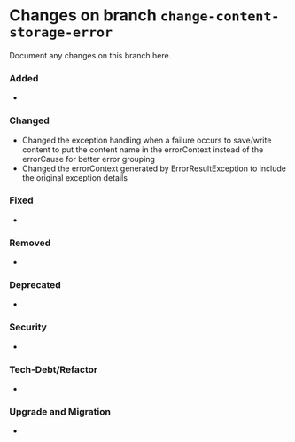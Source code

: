 # Changes on branch `change-content-storage-error`
Document any changes on this branch here.
### Added
- 

### Changed
- Changed the exception handling when a failure occurs to save/write content to put the content name in the errorContext instead of the errorCause for better error grouping
- Changed the errorContext generated by ErrorResultException to include the original exception details

### Fixed
- 

### Removed
- 

### Deprecated
- 

### Security
- 

### Tech-Debt/Refactor
- 

### Upgrade and Migration
- 
